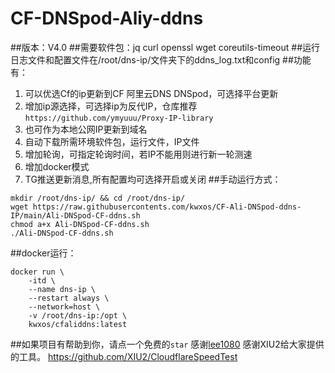 # CF-DNSpod-Aliy-ddns
##版本：V4.0
##需要软件包：jq curl openssl wget coreutils-timeout
##运行日志文件和配置文件在/root/dns-ip/文件夹下的ddns_log.txt和config
##功能有：
1. 可以优选Cf的ip更新到CF  阿里云DNS  DNSpod，可选择平台更新
2. 增加ip源选择，可选择ip为反代IP，仓库推荐
   `https://github.com/ymyuuu/Proxy-IP-library`
3. 也可作为本地公网IP更新到域名
4. 自动下载所需环境软件包，运行文件，IP文件
5. 增加轮询，可指定轮询时间，若IP不能用则进行新一轮测速
6. 增加docker模式
7. TG推送更新消息,所有配置均可选择开启或关闭
##手动运行方式：
```
mkdir /root/dns-ip/ && cd /root/dns-ip/
wget https://raw.githubusercontents.com/kwxos/CF-Ali-DNSpod-ddns-IP/main/Ali-DNSpod-CF-ddns.sh
chmod a+x Ali-DNSpod-CF-ddns.sh
./Ali-DNSpod-CF-ddns.sh
```
##docker运行：
```
docker run \
    -itd \
    --name dns-ip \
    --restart always \
    --network=host \
    -v /root/dns-ip:/opt \
    kwxos/cfaliddns:latest
```
##如果项目有帮助到你，请点一个免费的`star`
感谢[lee1080](https://github.com/lee1080)
感谢XIU2给大家提供的工具。 https://github.com/XIU2/CloudflareSpeedTest
